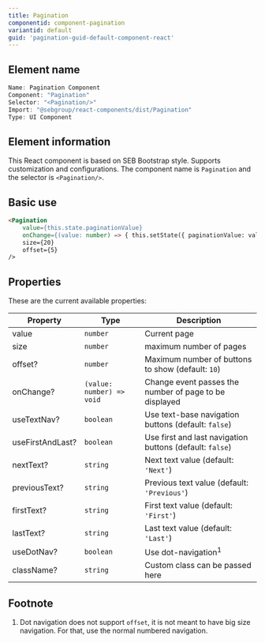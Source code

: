 ```yaml
---
title: Pagination
componentid: component-pagination
variantid: default
guid: 'pagination-guid-default-component-react'
---
```


## Element name
```javascript
Name: Pagination Component
Component: "Pagination"
Selector: "<Pagination/>"
Import: "@sebgroup/react-components/dist/Pagination"
Type: UI Component
```

## Element information 
This React component is based on SEB Bootstrap style. Supports customization and configurations. The component name is `Pagination` and the selector is `<Pagination/>`.

## Basic use
```html
<Pagination
    value={this.state.paginationValue}
    onChange={(value: number) => { this.setState({ paginationValue: value }) }}
    size={20}
    offset={5}
/>
```

## Properties
These are the current available properties:

| Property         | Type                      | Description                                               |
| ---------------- | ------------------------- | -------------------------------------------------------- |
| value            | `number`                  | Current page                                             |
| size             | `number`                  | maximum number of pages                                  |
| offset?          | `number`                  | Maximum number of buttons to show (default: `10`)        |
| onChange?        | `(value: number) => void` | Change event passes the number of page to be displayed   |
| useTextNav?      | `boolean`                 | Use text-base navigation buttons (default: `false`)      |
| useFirstAndLast? | `boolean`                 | Use first and last navigation buttons (default: `false`) |
| nextText?        | `string`                  | Next text value (default: `'Next'`)                      |
| previousText?    | `string`                  | Previous text value (default: `'Previous'`)              |
| firstText?       | `string`                  | First text value (default: `'First'`)                    |
| lastText?        | `string`                  | Last text value (default: `'Last'`)                      |
| useDotNav?       | `boolean`                 | Use dot-navigation<sup>1</sup>                           |
| className?       | `string`                  | Custom class can be passed here                          |

## Footnote
1. Dot navigation does not support `offset`, it is not meant to have big size navigation. For that, use the normal numbered navigation.
